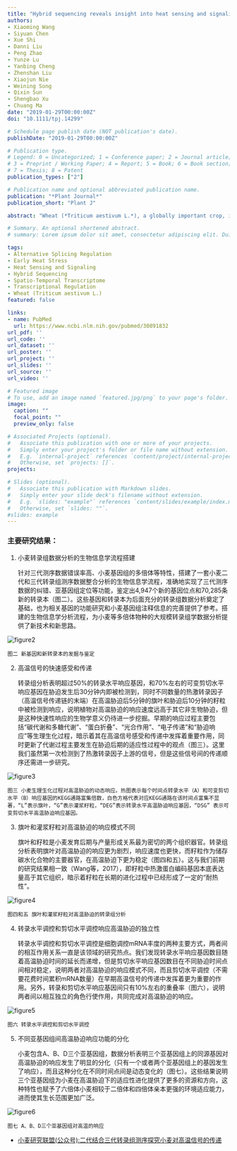 ```yaml
---
title: "Hybrid sequencing reveals insight into heat sensing and signaling of bread wheat"
authors:
- Xiaoming Wang
- Siyuan Chen
- Xue Shi
- Danni Liu
- Peng Zhao
- Yunze Lu
- Yanbing Cheng
- Zhenshan Liu
- Xiaojun Nie
- Weining Song
- Qixin Sun
- Shengbao Xu
- Chuang Ma
date: "2019-01-29T00:00:00Z"
doi: "10.1111/tpj.14299"

# Schedule page publish date (NOT publication's date).
publishDate: "2019-01-29T00:00:00Z"

# Publication type.
# Legend: 0 = Uncategorized; 1 = Conference paper; 2 = Journal article;
# 3 = Preprint / Working Paper; 4 = Report; 5 = Book; 6 = Book section;
# 7 = Thesis; 8 = Patent
publication_types: ["2"]

# Publication name and optional abbreviated publication name.
publication: "*Plant Journal*"
publication_short: "Plant J"

abstract: "Wheat (*Triticum aestivum L.*), a globally important crop, is challenged by increasing temperatures (heat stress, HS); however, its polyploid nature, the incompleteness of its genome sequences and annotation, the lack of comprehensive HS-responsive trans    criptomes and the unexplored heat sensing and signaling of wheat hinder our full understanding of its adaptations to HS. The recently released genome sequences of wheat, as well as the emerging single-molecular sequencing technologies, provides an opportunity to tho    roughly investigate the molecular mechanisms of the wheat response to HS. We generated a high-resolution spatio-temporal transcriptome map of wheat flag leaves and filling grain under HS at 0 minute (m), 5 m, 10 m, 30 m, 1 hour (h) and 4 h by combining full-length s    ingle-molecular sequencing and Illumina short reads sequencing. This hybrid sequencing newly discovered 4,947 loci and 70,285 transcripts, generating the comprehensive and dynamic list of HS-responsive full-length transcripts and complementing the recently released     wheat reference genome. Large-scale analysis revealed a global landscape of heat adaptations, uncovering unexpected rapid heat sensing and signaling, significant changes of more than half of HS-responsive genes within 30 m, heat shock factor (HSF)-dependent and -ind    ependent heat signaling, and metabolic alterations in early HS-responses. Integrated analysis also demonstrated the differential responses and partitioned functions between organs and subgenomes, and suggested a differential pattern of transcriptional and alternativ    e splicing regulation in the HS response. This study provided comprehensive data for dissecting molecular mechanisms of early HS-responses in wheat and highlighted the genomic plasticity and evolutionary divergence of polyploidy wheat."

# Summary. An optional shortened abstract.
# summary: Lorem ipsum dolor sit amet, consectetur adipiscing elit. Duis posuere tellus ac convallis placerat. Proin tincidunt magna sed ex sollicitudin condimentum.

tags:
- Alternative Splicing Regulation
- Early Heat Stress
- Heat Sensing and Signaling
- Hybrid Sequencing
- Spatio-Temporal Transcriptome
- Transcriptional Regulation
- Wheat (Triticum aestivum L.)
featured: false

links:
- name: PubMed
  url: https://www.ncbi.nlm.nih.gov/pubmed/30891832
url_pdf: ''
url_code: ''
url_dataset: ''
url_poster: ''
url_project: ''
url_slides: ''
url_source: ''
url_video: ''

# Featured image
# To use, add an image named `featured.jpg/png` to your page's folder. 
image:
  caption: ""
  focal_point: ""
  preview_only: false

# Associated Projects (optional).
#   Associate this publication with one or more of your projects.
#   Simply enter your project's folder or file name without extension.
#   E.g. `internal-project` references `content/project/internal-project/index.md`.
#   Otherwise, set `projects: []`.
projects:

# Slides (optional).
#   Associate this publication with Markdown slides.
#   Simply enter your slide deck's filename without extension.
#   E.g. `slides: "example"` references `content/slides/example/index.md`.
#   Otherwise, set `slides: ""`.
#slides: example
---
```


### 主要研究结果：

1. 小麦转录组数据分析的生物信息学流程搭建

     针对三代测序数据错误率高、小麦基因组的多倍体等特性，搭建了一套小麦二代和三代转录组测序数据整合分析的生物信息学流程，准确地实现了三代测序数据的纠错、亚基因组定位等功能，鉴定出4,947个新的基因位点和70,285条新的转录本（图二）。这些基因和转录本为后面充分的转录组数据分析奠定了基础，也为相关基因的功能研究和小麦基因组注释信息的完善提供了参考。搭建的生物信息学分析流程，为小麦等多倍体物种的大规模转录组学数据分析提供了新技术和新思路。

  ![figure2](/img/wheat/figure2.jpeg)

    图二 新基因和新转录本的发掘与鉴定

2. 高温信号的快速感受和传递

     转录组分析表明超过50%的转录水平响应基因，和70%左右的可变剪切水平响应基因在胁迫发生后30分钟内即被检测到，同时不同数量的热激转录因子（高温信号传递链的末端）在高温胁迫后5分钟的旗叶和胁迫后10分钟的籽粒中被检测到响应，说明植物对高温胁迫的响应速度远高于其它非生物胁迫，但是这种快速性响应的生物学意义仍待进一步挖掘。早期的响应过程主要包括“碳代谢和多糖代谢”、“蛋白折叠”、“光合作用”、“电子传递”和“胁迫响应”等生理生化过程，暗示着其在高温信号感受和传递中发挥着重要作用，同时更新了代谢过程主要发生在胁迫后期的适应性过程中的观点（图三）。这里我们虽然第一次检测到了热激转录因子上游的信号，但是这些信号间的传递顺序还需进一步研究。

  ![figure3](/img/wheat/figure3.jpeg)
    
    图三 小麦生理生化过程对高温胁迫的动态响应。热图表示每个时间点转录水平（A）和可变剪切水平（B）响应基因的KEGG通路富集倍数，白色方格代表对应KEGG通路在该时间点富集不显著，“L”表示旗叶，“G”表示灌浆籽粒，“DEG”表示转录水平高温胁迫响应基因，“DSG” 表示可变剪切水平高温胁迫响应基因。

3. 旗叶和灌浆籽粒对高温胁迫的响应模式不同

     旗叶和籽粒是小麦发育后期与产量形成关系最为密切的两个组织器官。转录组分析表明旗叶对高温胁迫的响应更为剧烈，响应速度也更快，而籽粒作为储存碳水化合物的主要器官，在高温胁迫下更为稳定（图四和五）。这与我们前期的研究结果相一致（Wang等，2017），即籽粒中热激蛋白编码基因本底表达量高于其它组织，暗示着籽粒在长期的进化过程中已经形成了一定的“耐热性”。

  ![figure4](/img/wheat/figure4.jpeg)
  
    图四和五 旗叶和灌浆籽粒对高温胁迫的转录组分析

4. 转录水平调控和剪切水平调控响应高温胁迫的独立性

     转录水平调控和剪切水平调控是细胞调控mRNA丰度的两种主要方式，两者间的相互作用关系一直是该领域的研究热点。我们发现转录水平响应基因数目随着高温胁迫时间的延长而递增，但是剪切水平响应基因数目在不同胁迫时间点间相对稳定，说明两者对高温胁迫的响应模式不同，而且剪切水平调控（不需要花费时间累积mRNA数量）在早期高温信号的传递中发挥着更为重要的作用。另外，转录和剪切水平响应基因间只有10%左右的重叠率（图六），说明两者间以相互独立的角色行使作用，共同完成对高温胁迫的响应。

  ![figure5](/img/wheat/figure5.jpeg)
    
    图六 转录水平调控和剪切水平调控

5. 不同亚基因组间高温胁迫响应功能的分化

     小麦包含A、B、D三个亚基因组，数据分析表明三个亚基因组上的同源基因对高温胁迫的响应发生了明显的分化（只有一个或者两个亚基因组上的基因发生了响应），而且这种分化在不同时间点间是动态变化的（图七）。这些结果说明三个亚基因组为小麦在高温胁迫下的适应性进化提供了更多的资源和方向，这种特性也赋予了六倍体小麦相较于二倍体和四倍体亲本更强的环境适应能力，进而使其生长范围更加广泛。

  ![figure6](/img/wheat/figure6.jpeg)
    
    图七 A、B、D三个亚基因组对高温的响应

* [小麦研究联盟(公众号):二代结合三代转录组测序探究小麦对高温信号的传递](https://mp.weixin.qq.com/s?__biz=MzI1MjIyODIzMA==&mid=2247488578&idx=1&sn=ecc383e0246dc4d9725d4ae7934c5bb5&chksm=e9e7b3abde903abd5207a0b349f54214b3b549b602a23a7326a09cec52174ece971237429d31&mpshare=1&scene=23&srcid=#rd)

